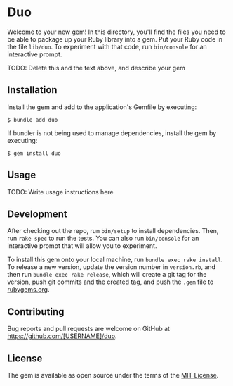 # Duo

Welcome to your new gem! In this directory, you'll find the files you need to be able to package up your Ruby library into a gem. Put your Ruby code in the file `lib/duo`. To experiment with that code, run `bin/console` for an interactive prompt.

TODO: Delete this and the text above, and describe your gem

## Installation

Install the gem and add to the application's Gemfile by executing:

    $ bundle add duo

If bundler is not being used to manage dependencies, install the gem by executing:

    $ gem install duo

## Usage

TODO: Write usage instructions here

## Development

After checking out the repo, run `bin/setup` to install dependencies. Then, run `rake spec` to run the tests. You can also run `bin/console` for an interactive prompt that will allow you to experiment.

To install this gem onto your local machine, run `bundle exec rake install`. To release a new version, update the version number in `version.rb`, and then run `bundle exec rake release`, which will create a git tag for the version, push git commits and the created tag, and push the `.gem` file to [rubygems.org](https://rubygems.org).

## Contributing

Bug reports and pull requests are welcome on GitHub at https://github.com/[USERNAME]/duo.

## License

The gem is available as open source under the terms of the [MIT License](https://opensource.org/licenses/MIT).
